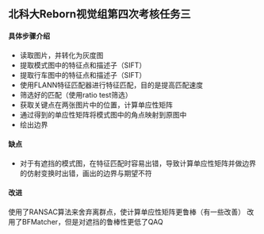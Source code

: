 ## 北科大Reborn视觉组第四次考核任务三

#### 具体步骤介绍
- 读取图片，并转化为灰度图
- 提取模式图中的特征点和描述子（SIFT）
- 提取行车图中的特征点和描述子（SIFT）
- 使用FLANN特征匹配器进行特征匹配，目的是提高匹配速度
- 筛选好的匹配（使用ratio test筛选）
- 获取关键点在两张图片中的位置，计算单应性矩阵
- 通过得到的单应性矩阵将模式图中的角点映射到原图中
- 绘出边界

#### 缺点
- 对于有遮挡的模式图，在特征匹配时容易出错，导致计算单应性矩阵并做边界的仿射变换时出错，画出的边界与期望不符

#### 改进
使用了RANSAC算法来舍弃离群点，使计算单应性矩阵更鲁棒（有一些改善）
改用了BFMatcher，但是对遮挡的鲁棒性更低了QAQ

